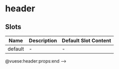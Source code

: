 # header

## Slots

<!-- @vuese:header:slots:start -->
|Name|Description|Default Slot Content|
|---|---|---|
|default|-|-|

<!-- @vuese:header:slots:end -->


@vuese:header:props:end -->



